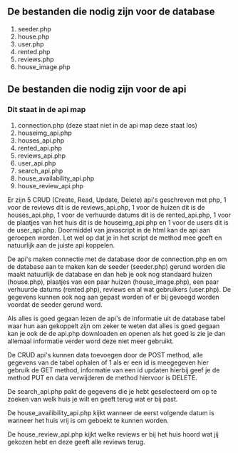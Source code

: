 ## De bestanden die nodig zijn voor de database

1. seeder.php
2. house.php
3. user.php
4. rented.php
5. reviews.php
6. house_image.php

## De bestanden die nodig zijn voor de api
### Dit staat in de api map

1. connection.php (deze staat niet in de api map deze staat los)
2. houseimg_api.php
3. houses_api.php
4. rented_api.php
5. reviews_api.php
6. user_api.php
7. search_api.php
8. house_availability_api.php
9. house_review_api.php

Er zijn 5 CRUD (Create, Read, Update, Delete) api's geschreven met php, 1 voor de reviews dit is de reviews_api.php, 1 voor de huizen dit is de houses_api.php, 1 voor de verhuurde datums dit is de rented_api.php, 1 voor de plaatjes van het huis dit is de houseimg_api.php en 1 voor de users dit is de user_api.php. Doormiddel van javascript in de html kan de api aan geroepen worden. Let wel op dat je in het script de method mee geeft en natuurlijk aan de juiste api koppelen.

De api's maken connectie met de database door de connection.php en om de database aan te maken kan de seeder (seeder.php) gerund worden die maakt natuurlijk de database en dan heb je ook nog standaard huizen (house.php), plaatjes van een paar huizen (house_image.php), een paar verhuurde datums (rented.php), reviews en al wat gebruikers (user.php). De gegevens kunnen ook nog aan gepast worden of er bij gevoegd worden voordat de seeder gerund word.

Als alles is goed gegaan lezen de api's de informatie uit de database tabel waar hun aan gekoppelt zijn om zeker te weten dat alles is goed gegaan kan je ook de de api.php downloaden en openen als het goed is zie je dan allemaal informatie verder word deze niet meer gebruikt.

De CRUD api's kunnen data toevoegen door de POST method, alle gegevens van de tabel ophalen of 1 als er een id is meegegeven hier gebruik de GET method, informatie van een id updaten hierbij geef je de method PUT en data verwijderen de method hiervoor is DELETE.

De search_api.php pakt de gegevens die je hebt geselecteerd om op te zoeken van welk huis je wilt en geeft terug wat er bij past.

De house_availibility_api.php kijkt wanneer de eerst volgende datum is wanneer het huis vrij is om geboekt te kunnen worden.

De house_review_api.php kijkt welke reviews er bij het huis hoord wat jij gekozen hebt en deze geeft alle reviews terug.
